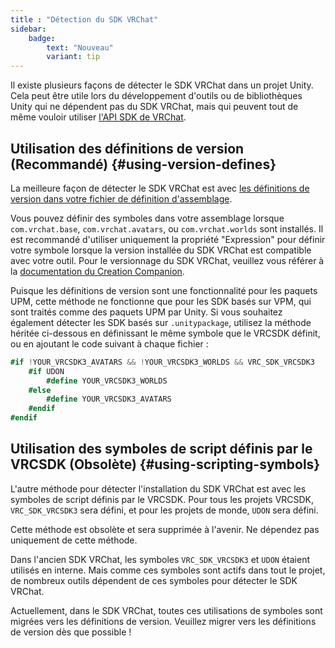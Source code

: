 ```yaml
---
title : "Détection du SDK VRChat"
sidebar:
    badge:
        text: "Nouveau"
        variant: tip
---
```


Il existe plusieurs façons de détecter le SDK VRChat dans un projet Unity. Cela peut être utile lors du développement d'outils ou de bibliothèques Unity qui ne dépendent pas du SDK VRChat, mais qui peuvent tout de même vouloir utiliser [l'API SDK de VRChat](/sdk/public-sdk-api).

## Utilisation des définitions de version (Recommandé) {#using-version-defines}

La meilleure façon de détecter le SDK VRChat est avec [les définitions de version dans votre fichier de définition d'assemblage][version-defines].

Vous pouvez définir des symboles dans votre assemblage lorsque `com.vrchat.base`, `com.vrchat.avatars`, ou `com.vrchat.worlds` sont installés.
Il est recommandé d'utiliser uniquement la propriété "Expression" pour définir votre symbole lorsque la version installée du SDK VRChat est compatible avec votre outil.
Pour le versionnage du SDK VRChat, veuillez vous référer à la [documentation du Creation Companion][versioning].

Puisque les définitions de version sont une fonctionnalité pour les paquets UPM, cette méthode ne fonctionne que pour les SDK basés sur VPM, qui sont traités comme des paquets UPM par Unity.
Si vous souhaitez également détecter les SDK basés sur `.unitypackage`, utilisez la méthode héritée ci-dessous en définissant le même symbole que le VRCSDK définit, ou en ajoutant le code suivant à chaque fichier :

```csharp
#if !YOUR_VRCSDK3_AVATARS && !YOUR_VRCSDK3_WORLDS && VRC_SDK_VRCSDK3
    #if UDON
        #define YOUR_VRCSDK3_WORLDS
    #else
        #define YOUR_VRCSDK3_AVATARS
    #endif
#endif
```

[version-defines]: https://docs.unity3d.com/2019.4/Documentation/Manual/ScriptCompilationAssemblyDefinitionFiles.html#define-symbols
[versioning]: https://vcc.docs.vrchat.com/vpm/packages/#brandingbreakingbumps

## Utilisation des symboles de script définis par le VRCSDK (Obsolète) {#using-scripting-symbols}

L'autre méthode pour détecter l'installation du SDK VRChat est avec les symboles de script définis par le VRCSDK.
Pour tous les projets VRCSDK, `VRC_SDK_VRCSDK3` sera défini, et pour les projets de monde, `UDON` sera défini.

Cette méthode est obsolète et sera supprimée à l'avenir. Ne dépendez pas uniquement de cette méthode.

Dans l'ancien SDK VRChat, les symboles `VRC_SDK_VRCSDK3` et `UDON` étaient utilisés en interne. Mais comme ces symboles sont actifs dans tout le projet, de nombreux outils dépendent de ces symboles pour détecter le SDK VRChat.

Actuellement, dans le SDK VRChat, toutes ces utilisations de symboles sont migrées vers les définitions de version. Veuillez migrer vers les définitions de version dès que possible !